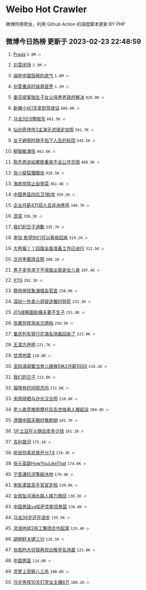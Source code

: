 # Weibo Hot Crawler 



微博热榜爬虫，利用 Github Action 的调度脚本更新 BY PHP 


## 微博今日热榜 更新于 2023-02-23 22:48:59 
1. [Prada](https://s.weibo.com/weibo?q=%23Prada%23&t=31&band_rank=1&Refer=top) `3.0M 🔥` 

1. [刘雯闭场](https://s.weibo.com/weibo?q=%23%E5%88%98%E9%9B%AF%E9%97%AD%E5%9C%BA%23&t=31&band_rank=2&Refer=top) `2.5M 🔥` 

1. [端牢中国饭碗的底气](https://s.weibo.com/weibo?q=%23%E7%AB%AF%E7%89%A2%E4%B8%AD%E5%9B%BD%E9%A5%AD%E7%A2%97%E7%9A%84%E5%BA%95%E6%B0%94%23&t=31&band_rank=3&Refer=top) `1.8M 🔥` 

1. [刘雯重返时装周首秀](https://s.weibo.com/weibo?q=%23%E5%88%98%E9%9B%AF%E9%87%8D%E8%BF%94%E6%97%B6%E8%A3%85%E5%91%A8%E9%A6%96%E7%A7%80%23&t=31&band_rank=4&Refer=top) `1.2M 🔥` 

1. [委员提案独生子女父母养老政府解决](https://s.weibo.com/weibo?q=%23%E5%A7%94%E5%91%98%E6%8F%90%E6%A1%88%E7%8B%AC%E7%94%9F%E5%AD%90%E5%A5%B3%E7%88%B6%E6%AF%8D%E5%85%BB%E8%80%81%E6%94%BF%E5%BA%9C%E8%A7%A3%E5%86%B3%23&t=31&band_rank=5&Refer=top) `926.9K 🔥` 

1. [新疆小伙1天拿到驾驶证](https://s.weibo.com/weibo?q=%23%E6%96%B0%E7%96%86%E5%B0%8F%E4%BC%991%E5%A4%A9%E6%8B%BF%E5%88%B0%E9%A9%BE%E9%A9%B6%E8%AF%81%23&t=31&band_rank=6&Refer=top) `686.0K 🔥` 

1. [马龙3比0樊振东](https://s.weibo.com/weibo?q=%23%E9%A9%AC%E9%BE%993%E6%AF%940%E6%A8%8A%E6%8C%AF%E4%B8%9C%23&t=31&band_rank=7&Refer=top) `681.5K 🔥` 

1. [仙剑奇侠传3主演无滤镜定妆照](https://s.weibo.com/weibo?q=%23%E4%BB%99%E5%89%91%E5%A5%87%E4%BE%A0%E4%BC%A03%E4%B8%BB%E6%BC%94%E6%97%A0%E6%BB%A4%E9%95%9C%E5%AE%9A%E5%A6%86%E7%85%A7%23&t=31&band_rank=8&Refer=top) `581.7K 🔥` 

1. [女子避雨时随手拍下人生的轮回](https://s.weibo.com/weibo?q=%23%E5%A5%B3%E5%AD%90%E9%81%BF%E9%9B%A8%E6%97%B6%E9%9A%8F%E6%89%8B%E6%8B%8D%E4%B8%8B%E4%BA%BA%E7%94%9F%E7%9A%84%E8%BD%AE%E5%9B%9E%23&t=31&band_rank=9&Refer=top) `545.5K 🔥` 

1. [柳智敏演技](https://s.weibo.com/weibo?q=%23%E6%9F%B3%E6%99%BA%E6%95%8F%E6%BC%94%E6%8A%80%23&t=31&band_rank=10&Refer=top) `462.6K 🔥` 

1. [陈乔恩说如果能重来不会公开恋情](https://s.weibo.com/weibo?q=%23%E9%99%88%E4%B9%94%E6%81%A9%E8%AF%B4%E5%A6%82%E6%9E%9C%E8%83%BD%E9%87%8D%E6%9D%A5%E4%B8%8D%E4%BC%9A%E5%85%AC%E5%BC%80%E6%81%8B%E6%83%85%23&t=31&band_rank=11&Refer=top) `460.9K 🔥` 

1. [张小斐狐狸眼妆](https://s.weibo.com/weibo?q=%23%E5%BC%A0%E5%B0%8F%E6%96%90%E7%8B%90%E7%8B%B8%E7%9C%BC%E5%A6%86%23&t=31&band_rank=12&Refer=top) `428.5K 🔥` 

1. [海底捞禁止自带菜](https://s.weibo.com/weibo?q=%23%E6%B5%B7%E5%BA%95%E6%8D%9E%E7%A6%81%E6%AD%A2%E8%87%AA%E5%B8%A6%E8%8F%9C%23&t=31&band_rank=13&Refer=top) `361.4K 🔥` 

1. [中国男篮四后卫1助攻](https://s.weibo.com/weibo?q=%23%E4%B8%AD%E5%9B%BD%E7%94%B7%E7%AF%AE%E5%9B%9B%E5%90%8E%E5%8D%AB1%E5%8A%A9%E6%94%BB%23&t=31&band_rank=14&Refer=top) `359.2K 🔥` 

1. [企业月薪4万招人去非洲养鸡](https://s.weibo.com/weibo?q=%23%E4%BC%81%E4%B8%9A%E6%9C%88%E8%96%AA4%E4%B8%87%E6%8B%9B%E4%BA%BA%E5%8E%BB%E9%9D%9E%E6%B4%B2%E5%85%BB%E9%B8%A1%23&t=31&band_rank=15&Refer=top) `346.7K 🔥` 

1. [混双](https://s.weibo.com/weibo?q=%E6%B7%B7%E5%8F%8C&t=31&band_rank=16&Refer=top) `336.3K 🔥` 

1. [我们的日子道歉](https://s.weibo.com/weibo?q=%E6%88%91%E4%BB%AC%E7%9A%84%E6%97%A5%E5%AD%90%E9%81%93%E6%AD%89&t=31&band_rank=17&Refer=top) `335.7K 🔥` 

1. [李玟 希望你们可以等我回来](https://s.weibo.com/weibo?q=%E6%9D%8E%E7%8E%9F%20%E5%B8%8C%E6%9C%9B%E4%BD%A0%E4%BB%AC%E5%8F%AF%E4%BB%A5%E7%AD%89%E6%88%91%E5%9B%9E%E6%9D%A5&t=31&band_rank=18&Refer=top) `319.2K 🔥` 

1. [大熊猫丫丫回国全面准备工作已进行](https://s.weibo.com/weibo?q=%23%E5%A4%A7%E7%86%8A%E7%8C%AB%E4%B8%AB%E4%B8%AB%E5%9B%9E%E5%9B%BD%E5%85%A8%E9%9D%A2%E5%87%86%E5%A4%87%E5%B7%A5%E4%BD%9C%E5%B7%B2%E8%BF%9B%E8%A1%8C%23&t=31&band_rank=19&Refer=top) `312.5K 🔥` 

1. [沈月李嘉琦合照](https://s.weibo.com/weibo?q=%23%E6%B2%88%E6%9C%88%E6%9D%8E%E5%98%89%E7%90%A6%E5%90%88%E7%85%A7%23&t=31&band_rank=20&Refer=top) `300.1K 🔥` 

1. [男子多年求子不得查出竟是女儿身](https://s.weibo.com/weibo?q=%23%E7%94%B7%E5%AD%90%E5%A4%9A%E5%B9%B4%E6%B1%82%E5%AD%90%E4%B8%8D%E5%BE%97%E6%9F%A5%E5%87%BA%E7%AB%9F%E6%98%AF%E5%A5%B3%E5%84%BF%E8%BA%AB%23&t=31&band_rank=21&Refer=top) `297.4K 🔥` 

1. [XYG](https://s.weibo.com/weibo?q=XYG&t=31&band_rank=22&Refer=top) `292.1K 🔥` 

1. [蔡徐坤现象演唱会官宣](https://s.weibo.com/weibo?q=%23%E8%94%A1%E5%BE%90%E5%9D%A4%E7%8E%B0%E8%B1%A1%E6%BC%94%E5%94%B1%E4%BC%9A%E5%AE%98%E5%AE%A3%23&t=31&band_rank=23&Refer=top) `258.0K 🔥` 

1. [深圳一外卖小哥疑送餐时猝死](https://s.weibo.com/weibo?q=%23%E6%B7%B1%E5%9C%B3%E4%B8%80%E5%A4%96%E5%8D%96%E5%B0%8F%E5%93%A5%E7%96%91%E9%80%81%E9%A4%90%E6%97%B6%E7%8C%9D%E6%AD%BB%23&t=31&band_rank=24&Refer=top) `252.3K 🔥` 

1. [近5成韩国新婚夫妻不生子](https://s.weibo.com/weibo?q=%23%E8%BF%915%E6%88%90%E9%9F%A9%E5%9B%BD%E6%96%B0%E5%A9%9A%E5%A4%AB%E5%A6%BB%E4%B8%8D%E7%94%9F%E5%AD%90%23&t=31&band_rank=25&Refer=top) `251.8K 🔥` 

1. [张嘉倪夜游米兰随拍](https://s.weibo.com/weibo?q=%23%E5%BC%A0%E5%98%89%E5%80%AA%E5%A4%9C%E6%B8%B8%E7%B1%B3%E5%85%B0%E9%9A%8F%E6%8B%8D%23&t=31&band_rank=26&Refer=top) `250.5K 🔥` 

1. [重庆列车穿行花海名场面回来了](https://s.weibo.com/weibo?q=%23%E9%87%8D%E5%BA%86%E5%88%97%E8%BD%A6%E7%A9%BF%E8%A1%8C%E8%8A%B1%E6%B5%B7%E5%90%8D%E5%9C%BA%E9%9D%A2%E5%9B%9E%E6%9D%A5%E4%BA%86%23&t=31&band_rank=27&Refer=top) `223.9K 🔥` 

1. [王濛方声明](https://s.weibo.com/weibo?q=%23%E7%8E%8B%E6%BF%9B%E6%96%B9%E5%A3%B0%E6%98%8E%23&t=31&band_rank=28&Refer=top) `221.7K 🔥` 

1. [甘肃地震](https://s.weibo.com/weibo?q=%E7%94%98%E8%82%83%E5%9C%B0%E9%9C%87&t=31&band_rank=29&Refer=top) `218.0K 🔥` 

1. [宝妈请闺蜜当育儿嫂做5休2月薪5500](https://s.weibo.com/weibo?q=%23%E5%AE%9D%E5%A6%88%E8%AF%B7%E9%97%BA%E8%9C%9C%E5%BD%93%E8%82%B2%E5%84%BF%E5%AB%82%E5%81%9A5%E4%BC%912%E6%9C%88%E8%96%AA5500%23&t=31&band_rank=30&Refer=top) `216.3K 🔥` 

1. [我们的日子](https://s.weibo.com/weibo?q=%E6%88%91%E4%BB%AC%E7%9A%84%E6%97%A5%E5%AD%90&t=31&band_rank=31&Refer=top) `213.8K 🔥` 

1. [猫咪有时间观念吗](https://s.weibo.com/weibo?q=%23%E7%8C%AB%E5%92%AA%E6%9C%89%E6%97%B6%E9%97%B4%E8%A7%82%E5%BF%B5%E5%90%97%23&t=31&band_rank=32&Refer=top) `211.8K 🔥` 

1. [宋雨琦晒与许光汉合照](https://s.weibo.com/weibo?q=%23%E5%AE%8B%E9%9B%A8%E7%90%A6%E6%99%92%E4%B8%8E%E8%AE%B8%E5%85%89%E6%B1%89%E5%90%88%E7%85%A7%23&t=31&band_rank=33&Refer=top) `210.8K 🔥` 

1. [老人故意推倒摩托后去世继承人被起诉](https://s.weibo.com/weibo?q=%23%E8%80%81%E4%BA%BA%E6%95%85%E6%84%8F%E6%8E%A8%E5%80%92%E6%91%A9%E6%89%98%E5%90%8E%E5%8E%BB%E4%B8%96%E7%BB%A7%E6%89%BF%E4%BA%BA%E8%A2%AB%E8%B5%B7%E8%AF%89%23&t=31&band_rank=34&Refer=top) `204.4K 🔥` 

1. [清理中国天眼好像刷锅](https://s.weibo.com/weibo?q=%23%E6%B8%85%E7%90%86%E4%B8%AD%E5%9B%BD%E5%A4%A9%E7%9C%BC%E5%A5%BD%E5%83%8F%E5%88%B7%E9%94%85%23&t=31&band_rank=35&Refer=top) `181.7K 🔥` 

1. [1斤土豆在火锅店卖多少钱](https://s.weibo.com/weibo?q=%231%E6%96%A4%E5%9C%9F%E8%B1%86%E5%9C%A8%E7%81%AB%E9%94%85%E5%BA%97%E5%8D%96%E5%A4%9A%E5%B0%91%E9%92%B1%23&t=31&band_rank=36&Refer=top) `181.2K 🔥` 

1. [吉利银河](https://s.weibo.com/weibo?q=%E5%90%89%E5%88%A9%E9%93%B6%E6%B2%B3&t=31&band_rank=37&Refer=top) `175.1K 🔥` 

1. [听说你喜欢我开分7.8](https://s.weibo.com/weibo?q=%23%E5%90%AC%E8%AF%B4%E4%BD%A0%E5%96%9C%E6%AC%A2%E6%88%91%E5%BC%80%E5%88%867.8%23&t=31&band_rank=38&Refer=top) `174.3K 🔥` 

1. [张元英跳HowYouLikeThat](https://s.weibo.com/weibo?q=%23%E5%BC%A0%E5%85%83%E8%8B%B1%E8%B7%B3HowYouLikeThat%23&t=31&band_rank=39&Refer=top) `174.0K 🔥` 

1. [宁至谦阮流筝破冰吻](https://s.weibo.com/weibo?q=%23%E5%AE%81%E8%87%B3%E8%B0%A6%E9%98%AE%E6%B5%81%E7%AD%9D%E7%A0%B4%E5%86%B0%E5%90%BB%23&t=31&band_rank=40&Refer=top) `170.4K 🔥` 

1. [电影灌篮高手官宣定档](https://s.weibo.com/weibo?q=%23%E7%94%B5%E5%BD%B1%E7%81%8C%E7%AF%AE%E9%AB%98%E6%89%8B%E5%AE%98%E5%AE%A3%E5%AE%9A%E6%A1%A3%23&t=31&band_rank=41&Refer=top) `139.6K 🔥` 

1. [女孩坠河溺水路人接力救回](https://s.weibo.com/weibo?q=%23%E5%A5%B3%E5%AD%A9%E5%9D%A0%E6%B2%B3%E6%BA%BA%E6%B0%B4%E8%B7%AF%E4%BA%BA%E6%8E%A5%E5%8A%9B%E6%95%91%E5%9B%9E%23&t=31&band_rank=42&Refer=top) `138.2K 🔥` 

1. [中国男篮vs哈萨克斯坦男篮](https://s.weibo.com/weibo?q=%23%E4%B8%AD%E5%9B%BD%E7%94%B7%E7%AF%AEvs%E5%93%88%E8%90%A8%E5%85%8B%E6%96%AF%E5%9D%A6%E7%94%B7%E7%AF%AE%23&t=31&band_rank=43&Refer=top) `136.8K 🔥` 

1. [马龙34岁还在进步](https://s.weibo.com/weibo?q=%23%E9%A9%AC%E9%BE%9934%E5%B2%81%E8%BF%98%E5%9C%A8%E8%BF%9B%E6%AD%A5%23&t=31&band_rank=44&Refer=top) `135.5K 🔥` 

1. [流浪地球2徐工集团合作起源](https://s.weibo.com/weibo?q=%23%E6%B5%81%E6%B5%AA%E5%9C%B0%E7%90%832%E5%BE%90%E5%B7%A5%E9%9B%86%E5%9B%A2%E5%90%88%E4%BD%9C%E8%B5%B7%E6%BA%90%23&t=31&band_rank=45&Refer=top) `129.4K 🔥` 

1. [胡明轩关键三分](https://s.weibo.com/weibo?q=%23%E8%83%A1%E6%98%8E%E8%BD%A9%E5%85%B3%E9%94%AE%E4%B8%89%E5%88%86%23&t=31&band_rank=46&Refer=top) `126.5K 🔥` 

1. [张若昀大侦探再现白敬亭名场面](https://s.weibo.com/weibo?q=%23%E5%BC%A0%E8%8B%A5%E6%98%80%E5%A4%A7%E4%BE%A6%E6%8E%A2%E5%86%8D%E7%8E%B0%E7%99%BD%E6%95%AC%E4%BA%AD%E5%90%8D%E5%9C%BA%E9%9D%A2%23&t=31&band_rank=47&Refer=top) `123.8K 🔥` 

1. [中国男篮](https://s.weibo.com/weibo?q=%23%E4%B8%AD%E5%9B%BD%E7%94%B7%E7%AF%AE%23&t=31&band_rank=48&Refer=top) `114.0K 🔥` 

1. [灵梦上官婉儿三杀](https://s.weibo.com/weibo?q=%23%E7%81%B5%E6%A2%A6%E4%B8%8A%E5%AE%98%E5%A9%89%E5%84%BF%E4%B8%89%E6%9D%80%23&t=31&band_rank=49&Refer=top) `108.8K 🔥` 

1. [15岁男孩10天打赏女主播6万](https://s.weibo.com/weibo?q=%2315%E5%B2%81%E7%94%B7%E5%AD%A910%E5%A4%A9%E6%89%93%E8%B5%8F%E5%A5%B3%E4%B8%BB%E6%92%AD6%E4%B8%87%23&t=31&band_rank=50&Refer=top) `108.2K 🔥` 

